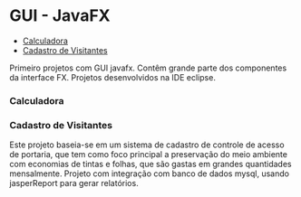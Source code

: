 # GUI - JavaFX
- [Calculadora](#calculadora)
- [Cadastro de Visitantes](#cadastro-de-visitantes)


Primeiro projetos com GUI javafx.
Contêm grande parte dos componentes da interface FX.
Projetos desenvolvidos na IDE eclipse.

### Calculadora

### Cadastro de Visitantes
Este projeto baseia-se em um sistema de cadastro de controle de acesso de portaria, que tem como foco principal a preservação do meio ambiente com economias de tintas e folhas, que são gastas em grandes quantidades mensalmente.
Projeto com integração com banco de dados mysql, usando jasperReport para gerar relatórios.

